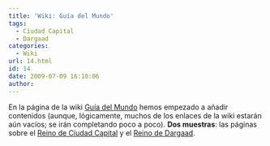 ```yaml
---
title: 'Wiki: Guía del Mundo'
tags:
  - Ciudad Capital
  - Dargaad
categories:
  - Wiki
url: 14.html
id: 14
date: 2009-07-09 16:10:06
author:
---
```


En la página de la wiki [Guía del Mundo](http://wiki.ciudadcapital.net/index.php?title=Gu%C3%ADa_del_mundo) hemos empezado a añadir contenidos (aunque, lógicamente, muchos de los enlaces de la wiki estarán aún vacíos; se irán completando poco a poco). **Dos muestras**: las páginas sobre el [Reino de Ciudad Capital](http://wiki.ciudadcapital.net/index.php?title=Ciudad_Capital_(reino)) y el [Reino de Dargaad](http://wiki.ciudadcapital.net/index.php?title=Dargaad).